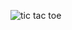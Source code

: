 ![tic tac toe](https://github.com/SuperexMack/Tic_Tac_Toe/assets/146699961/7f3d62a2-d68c-4f62-9334-a95f09816f89)
